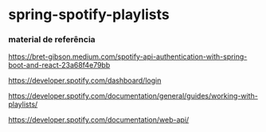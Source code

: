 # spring-spotify-playlists



### material de referência

https://bret-gibson.medium.com/spotify-api-authentication-with-spring-boot-and-react-23a68f4e79bb

https://developer.spotify.com/dashboard/login

https://developer.spotify.com/documentation/general/guides/working-with-playlists/

https://developer.spotify.com/documentation/web-api/
